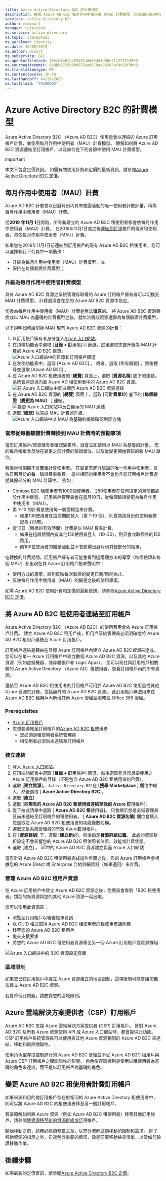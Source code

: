 ```yaml
---
title: Azure Active Directory B2C 的計費模型
description: 瞭解 Azure AD B2c 每月作用中使用者（MAU）計費模型，以及如何啟用特定 Azure 訂用帳戶的帳單。
services: active-directory-b2c
author: msmimart
manager: celestedg
ms.service: active-directory
ms.topic: conceptual
ms.workload: identity
ms.date: 10/25/2019
ms.author: mimart
ms.subservice: B2C
ms.openlocfilehash: 30ecb1e6faa29482a8d69dd1d08e4f127f515596
ms.sourcegitcommit: 849bb1729b89d075eed579aa36395bf4d29f3bd9
ms.translationtype: MT
ms.contentlocale: zh-TW
ms.lasthandoff: 04/28/2020
ms.locfileid: "78190002"
---
```

# <a name="billing-model-for-azure-active-directory-b2c"></a>Azure Active Directory B2C 的計費模型

Azure Active Directory B2C （Azure AD B2C）使用量會以連結的 Azure 訂用帳戶計費，並使用每月作用中使用者（MAU）計費模型。 瞭解如何將 Azure AD B2C 資源連結至訂用帳戶，以及如何在下列各節中使用 MAU 計費模型。

> [!IMPORTANT]
> 本文不包含定價資訊。 如需有關使用計費和定價的最新資訊，請參閱[Azure Active Directory B2C 定價](https://azure.microsoft.com/pricing/details/active-directory-b2c/)。

## <a name="monthly-active-users-mau-billing"></a>每月作用中使用者（MAU）計費

Azure AD B2C 計費會以日曆月份內具有驗證活動的唯一使用者計數計量，稱為每月作用中使用者（MAU）計費。

從**2019 年11月 1**日開始，所有新建立的 Azure AD B2C 租使用者都會依每月作用中使用者（MAU）計費。 在2019年11月1日或之後[連結到訂用](#link-an-azure-ad-b2c-tenant-to-a-subscription)帳戶的現有租使用者，將依每月作用中使用者（MAU）計費。

如果您在2019年11月1日前連結到訂用帳戶的現有 Azure AD B2C 租使用者，您可以選擇執行下列其中一項動作：

* 升級為每月作用中使用者（MAU）計費模型，或
* 保持在每個驗證計費模型上

### <a name="upgrade-to-monthly-active-users-billing-model"></a>升級為每月作用中使用者計費模型

具有 Azure AD B2C 資源之系統管理存取權的 Azure 訂用帳戶擁有者可以切換到 MAU 計費模型。 計費選項會在您的 Azure AD B2C 資源中設定。

切換為每月作用中使用者（MAU）計費是無法**復原**的。 將 Azure AD B2C 資源轉換成以 MAU 為基礎的計費模型之後，就無法將該資源還原為每個驗證計費模型。

以下說明如何讓切換 MAU 現有 Azure AD B2C 資源的計費：

1. 以訂用帳戶擁有者身分登入[Azure 入口網站](https://portal.azure.com)。
1. 在頂端功能表中選取 [**目錄 + 訂**用帳戶] 篩選，然後選取您要升級為 MAU 計費的 Azure AD B2C 目錄。<br/>
    ![Azure 入口網站中的目錄和訂用帳戶篩選](./media/billing/portal-mau-01-select-b2c-directory.png)
1. 在左側功能表中，選取 [Azure AD B2C]  。 或者，選取 [所有服務]  ，然後搜尋並選取 [Azure AD B2C]  。
1. 在 Azure AD B2C 租使用者的 [**總覽**] 頁面上，選取 [**資源名稱**] 底下的連結。 系統會將您導向至 Azure AD 租使用者中的 Azure AD B2C 資源。<br/>
    ![在 Azure 入口網站中反白顯示 Azure AD B2C 資源連結](./media/billing/portal-mau-02-b2c-resource-link.png)
1. 在 Azure AD B2C 資源的 [**總覽**] 頁面上，選取 [可**計費單位**] 底下的 [**每個驗證（變更為 MAU）** ] 連結。<br/>
    ![變更 Azure 入口網站中反白顯示的 MAU 連結](./media/billing/portal-mau-03-change-to-mau-link.png)
1. 選取 [**確認**] 以完成 MAU 計費的升級。<br/>
    ![Azure 入口網站中以 MAU 為基礎的帳單確認對話方塊](./media/billing/portal-mau-04-confirm-change-to-mau.png)

### <a name="what-to-expect-when-you-transition-to-mau-billing-from-per-authentication-billing"></a>當您從每個驗證計費轉換到 MAU 計費時的預期事項

當您訂用帳戶/資源擁有者確認變更時，就會立即啟用以 MAU 為基礎的計量。 您的每月帳單會反映在變更之前計費的驗證單位，以及從變更開始算起的新 MAU 單位。

轉換月份期間不會雙重計算使用者。 在變更前進行驗證的唯一作用中使用者，會依日曆月份的每一驗證費率收費。 這些相同的使用者不會包含在訂用帳戶計費週期其餘部分的 MAU 計算中。 例如：

* Contoso B2C 租使用者有1000個使用者。 250使用者在任何指定的月份都處於作用中狀態。 訂用帳戶管理員會在當月10日，從每個驗證變更為每月作用中使用者（MAU）。
* 第 1-10 的計費是使用每一驗證模型來計費。
  * 如果100使用者在這段期間登入（第 1-10 個），則會將該月份的使用者標記為 *[付費*]。
* 從10日（轉換的有效時間）計費是以 MAU 費率計費。
  * 如果在這段期間內有其他150使用者登入（10-30），則只會收取額外的150費用。
  * 前100位使用者的繼續活動並不會影響日曆月份其餘部分的帳單。

在轉換的計費期間，訂用帳戶擁有者可能會看到這兩個方法的專案（每個驗證和每個 MAU）都出現在其 Azure 訂用帳戶帳單聲明中：

* 使用方式的專案，直到反映每次驗證的變更日期/時間為止。
* 反映每月作用中使用者（MAU）的變更之後的使用專案。

如需 Azure AD B2C 使用計費和定價的最新資訊，請參閱[Azure Active Directory B2C 定價](https://azure.microsoft.com/pricing/details/active-directory-b2c/)。

## <a name="link-an-azure-ad-b2c-tenant-to-a-subscription"></a>將 Azure AD B2C 租使用者連結至訂用帳戶

Azure Active Directory B2C （Azure AD B2C）的使用費用會依 Azure 訂用帳戶計費。 建立 Azure AD B2C 租用戶後，租用戶系統管理員必須明確地將 Azure AD B2C 租用戶連結至 Azure 訂用帳戶。

訂用帳戶連結是藉由在目標 Azure 訂用帳戶內建立 Azure AD B2C*資源*來達成。 您可以在單一 Azure 訂用帳戶中建立數個 Azure AD B2C 資源，以及其他 Azure 資源（例如虛擬機器、儲存體帳戶和 Logic Apps）。 您可以前往與訂用帳戶相關聯的 Azure Active Directory （Azure AD）租使用者，查看訂用帳戶內的所有資源。

連結至 Azure AD B2C 租使用者的訂用帳戶可用於 Azure AD B2C 使用量或其他 Azure 資源的計費，包括額外的 Azure AD B2C 資源。 此訂用帳戶無法用來在 Azure AD B2C 租用戶內新增其他 Azure 授權型服務或 Office 365 授權。

### <a name="prerequisites"></a>Prerequisites

* [Azure 訂用帳戶](https://azure.microsoft.com/free/)
* 您想要連結至訂用帳戶的[Azure AD B2C 租](tutorial-create-tenant.md)使用者
  * 您必須是租使用者系統管理員
  * 租使用者必須尚未連結至訂用帳戶

### <a name="create-the-link"></a>建立連結

1. 登入 [Azure 入口網站](https://portal.azure.com)。
1. 在頂端功能表中選取 [**目錄 + 訂**用帳戶] 篩選，然後選取包含您想要使用之 Azure 訂用帳戶的目錄（*不*是包含 Azure AD B2C 租使用者的目錄）。
1. 選取 [**建立資源**]， `Active Directory B2C`在 [**搜尋 Marketplace** ] 欄位中輸入，然後選取 [ **Azure Active Directory B2C**]。
1. 選取 [**建立**]
1. 選取 [將**現有的 Azure AD B2C 租使用者連結至我的 Azure 訂**用帳戶]。
1. 從下拉式清單中選取 [ **Azure AD B2C 租**使用者]。 只會顯示您是全域管理員且尚未連結至訂用帳戶的租使用者。 [ **Azure AD B2C 資源名稱**] 欄位會填入您選取之 Azure AD B2C 租使用者的功能變數名稱。
1. 選取您是系統管理員的有效 Azure**訂**用帳戶。
1. 在 [**資源群組**] 下，選取 [**建立新**的]，然後指定**資源群組位置**。 此處的資源群組設定不會影響您的 Azure AD B2C 租使用者位置、效能或計費狀態。
1. 選取 [建立]  。
    ![中的 Azure AD B2C 資源建立頁面 Azure 入口網站](./media/billing/portal-01-create-b2c-resource-page.png)

當您針對 Azure AD B2C 租使用者完成這些步驟之後，您的 Azure 訂用帳戶會根據您的 Azure Direct 或 Enterprise 合約詳細資料（如果適用）來計費。

### <a name="manage-your-azure-ad-b2c-tenant-resources"></a>管理 Azure AD B2C 租用戶資源

在 Azure 訂用帳戶中建立 Azure AD B2C 資源之後，您應該會看到「B2C 租使用者」類型的新資源與您的其他 Azure 資源一起出現。

您可以使用此資源來：

* 流覽至訂用帳戶以審查帳單資訊
* 以 GUID 格式取得 Azure AD B2C 租使用者的租使用者識別碼
* 移至您的 Azure AD B2C 租用戶
* 提交支援要求
* 將您的 Azure AD B2C 租使用者資源移至另一個 Azure 訂用帳戶或資源群組

![Azure 入口網站中的 B2C 資源設定頁面](./media/billing/portal-02-b2c-resource-overview.png)

### <a name="regional-restrictions"></a>區域限制

如果您已在訂用帳戶中建立 Azure 資源建立的地區限制，這項限制可能會讓您無法建立 Azure AD B2C 資源。

若要降低此問題，請放寬您的區域限制。

## <a name="azure-cloud-solution-providers-csp-subscriptions"></a>Azure 雲端解決方案提供者（CSP）訂用帳戶

Azure AD B2C 支援 Azure 雲端解決方案提供者 (CSP) 訂用帳戶。 針對 Azure AD B2C 及所有 Azure 資源使用 API 或 Azure 入口網站時，都會提供此功能。 CSP 訂用帳戶系統管理員可以使用與其他 Azure 資源相同的 Azure AD B2C 來連結、移動和刪除關聯性。

使用角色型存取控制進行的 Azure AD B2C 管理並不受 Azure AD B2C 租用戶與 Azure CSP 訂用帳戶之間關聯性的影響。 角色型存取控制是使用以租使用者為基礎的角色來達成，而不是以訂用帳戶為基礎的角色。

## <a name="change-the-azure-ad-b2c-tenant-billing-subscription"></a>變更 Azure AD B2C 租使用者計費訂用帳戶

如果來源和目的地訂用帳戶存在於相同的 Azure Active Directory 租使用者中，則可以將 Azure AD B2C 的租使用者移至另一個訂用帳戶。

若要瞭解如何將 Azure 資源（例如 Azure AD B2C 租使用者）移至其他訂用帳戶，請參閱[將資源移至新的資源群組或訂](../azure-resource-manager/management/move-resource-group-and-subscription.md)用帳戶。

開始移動之前，請務必閱讀整篇文章，以充分瞭解這類移動的限制和需求。 除了移動資源的指示之外，它還包含重要的資訊，像是前置移動檢查清單，以及如何驗證移動作業。

## <a name="next-steps"></a>後續步驟

如需最新的定價資訊，請參閱[Azure Active Directory B2C 定價](https://azure.microsoft.com/pricing/details/active-directory-b2c/)。

